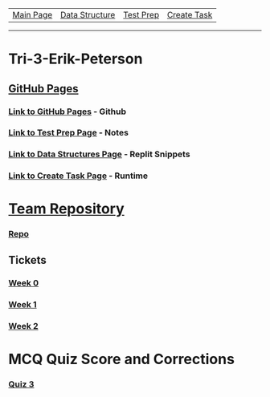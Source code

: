<table>
    <tr>
        <td><a href="https://maboinjd.github.io/Tri-3-Erik-Peterson/">Main Page</a></td>
        <td><a href="https://maboinjd.github.io/Tri-3-Erik-Peterson/datastructure">Data Structure </a></td>
        <td><a href="https://maboinjd.github.io/Tri-3-Erik-Peterson/testprep">Test Prep </a></td>
        <td><a href="https://maboinjd.github.io/Tri-3-Erik-Peterson/createtask">Create Task</a></td>
    </tr>
</table>
<hr>

# Tri-3-Erik-Peterson

## <u>GitHub Pages</u>

### [Link to GitHub Pages](https://github.com/MaBoinjd/Tri-3-Erik-Peterson) - Github
### [Link to Test Prep Page](https://maboinjd.github.io/Tri-3-Erik-Peterson/testprep) - Notes
### [Link to Data Structures Page](https://maboinjd.github.io/Tri-3-Erik-Peterson/datastructure) - Replit Snippets
### [Link to Create Task Page](https://maboinjd.github.io/Tri-3-Erik-Peterson/createtask) - Runtime

# <u> Team Repository</u>

### [Repo](https://github.com/NinjaBreadLord/grup-grass)

## Tickets

### [Week 0](https://github.com/NinjaBreadLord/grup-grass/issues/5)
### [Week 1](https://github.com/NinjaBreadLord/grup-grass/issues/18)
### [Week 2](https://github.com/NinjaBreadLord/grup-grass/issues/21)

# MCQ Quiz Score and Corrections

### [Quiz 3](https://github.com/MaBoinjd/Tri-3-Erik-Peterson/blob/main/Quiz3%20MCQ.md)
